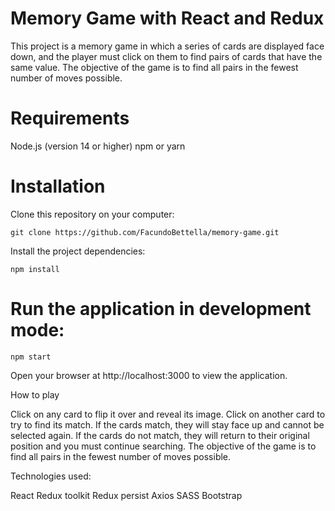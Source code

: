 # Memory Game with React and Redux

This project is a memory game in which a series of cards are displayed face down, and the player must click on them to find pairs of cards that have the same value. The objective of the game is to find all pairs in the fewest number of moves possible.

# Requirements

Node.js (version 14 or higher)
npm or yarn

# Installation

Clone this repository on your computer:

```
git clone https://github.com/FacundoBettella/memory-game.git

```

Install the project dependencies:

```
npm install

```

# Run the application in development mode:

```
npm start

```

Open your browser at http://localhost:3000 to view the application.

How to play

Click on any card to flip it over and reveal its image.
Click on another card to try to find its match.
If the cards match, they will stay face up and cannot be selected again.
If the cards do not match, they will return to their original position and you must continue searching.
The objective of the game is to find all pairs in the fewest number of moves possible.

Technologies used:

React
Redux toolkit
Redux persist
Axios
SASS
Bootstrap
